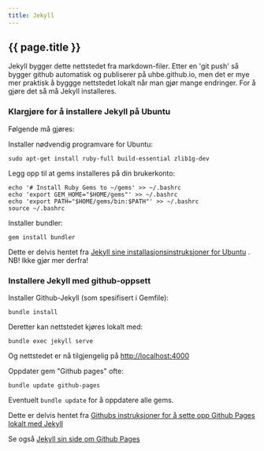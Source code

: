 ```yaml
---
title: Jekyll
---
```


## {{ page.title }}

Jekyll bygger dette nettstedet fra markdown-filer. Etter en 'git push' så bygger github automatisk og publiserer på uhbe.github.io, men det er mye mer 
praktisk å byggge nettstedet lokalt når man gjør mange endringer. For å gjøre det så må Jekyll installeres.

### Klargjøre for å installere Jekyll på Ubuntu

Følgende må gjøres:

Installer nødvendig programvare for Ubuntu:
<pre><code>sudo apt-get install ruby-full build-essential zlib1g-dev</code></pre>

Legg opp til at gems installeres på din brukerkonto:
<pre><code>echo '# Install Ruby Gems to ~/gems' >> ~/.bashrc
echo 'export GEM_HOME="$HOME/gems"' >> ~/.bashrc
echo 'export PATH="$HOME/gems/bin:$PATH"' >> ~/.bashrc
source ~/.bashrc
</code></pre>

Installer bundler:
<pre><code>gem install bundler</code></pre>

Dette er delvis hentet fra [Jekyll sine installasjonsinstruksjoner for Ubuntu](https://jekyllrb.com/docs/installation/ubuntu/) . NB! Ikke gjør mer derfra!


### Installere Jekyll med github-oppsett

Installer Github-Jekyll (som spesifisert i Gemfile):

<pre><code>bundle install</code></pre>

Deretter kan nettstedet kjøres lokalt med:

<pre><code>bundle exec jekyll serve</code></pre>

Og nettstedet er nå tilgjengelig på [http://localhost:4000](http://localhost:4000)

Oppdater gem "Github pages" ofte:
<pre><code>bundle update github-pages</code></pre>

Eventuelt <code>bundle update</code> for å oppdatere alle gems.

Dette er delvis hentet fra [Githubs instruksjoner for å sette opp Github Pages lokalt med Jekyll](https://help.github.com/en/articles/setting-up-your-github-pages-site-locally-with-jekyll)

Se også [Jekyll sin side om Github Pages](https://jekyllrb.com/docs/github-pages/)
